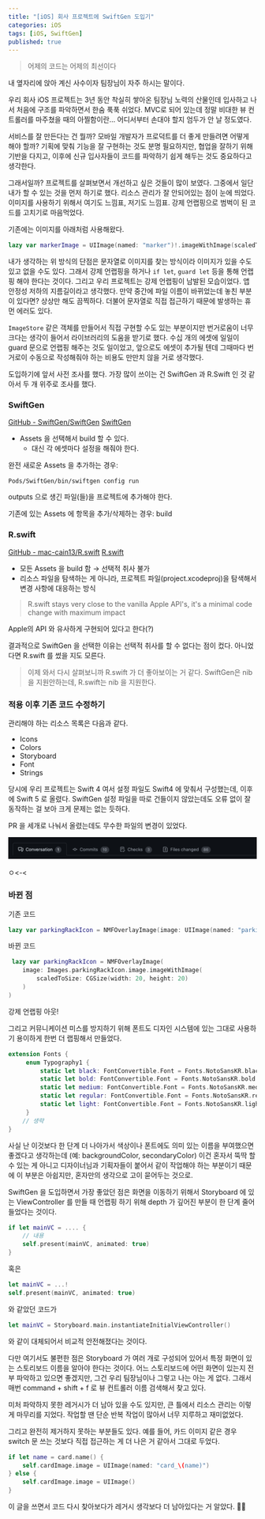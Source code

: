 ```yaml
---
title: "[iOS] 회사 프로젝트에 SwiftGen 도입기"
categories: iOS
tags: [iOS, SwiftGen]
published: true
---
```


> 어제의 코드는 어제의 최선이다

내 옆자리에 앉아 계신 사수이자 팀장님이 자주 하시는 말이다.

우리 회사 iOS 프로젝트는 3년 동안 착실히 쌓아온 팀장님 노력의 산물인데 입사하고 나서 처음에 구조를 파악하면서 한숨 푹푹 쉬었다. MVC로 되어 있는데 정말 비대한 뷰 컨트롤러를 마주쳤을 때의 아찔함이란... 어디서부터 손대야 할지 엄두가 안 날 정도였다.

서비스를 잘 만든다는 건 뭘까? 모바일 개발자가 프로덕트를 더 좋게 만들려면 어떻게 해야 할까? 기획에 맞춰 기능을 잘 구현하는 것도 분명 필요하지만, 협업을 잘하기 위해 기반을 다지고, 이후에 신규 입사자들이 코드를 파악하기 쉽게 해두는 것도 중요하다고 생각한다.

그래서일까? 프로젝트를 살펴보면서 개선하고 싶은 것들이 많이 보였다. 그중에서 일단 내가 할 수 있는 것을 먼저 하기로 했다. 리소스 관리가 잘 안되어있는 점이 눈에 띄었다. 이미지를 사용하기 위해서 여기도 느낌표, 저기도 느낌표. 강제 언랩핑으로 범벅이 된 코드를 고치기로 마음먹었다.

기존에는 이미지를 아래처럼 사용해왔다.

```swift
lazy var markerImage = UIImage(named: "marker")!.imageWithImage(scaledToSize: markerIconSize)
```

내가 생각하는 위 방식의 단점은 문자열로 이미지를 찾는 방식이라 이미지가 있을 수도 있고 없을 수도 있다. 그래서 강제 언랩핑을 하거나 `if let`, `guard let` 등을 통해 언랩핑 해야 한다는 것이다. 그리고 우리 프로젝트는 강제 언랩핑이 남발된 모습이었다. 앱 안정성 저하의 지름길이라고 생각했다. 만약 중간에 파일 이름이 바뀌었는데 놓친 부분이 있다면? 상상만 해도 끔찍하다. 더불어 문자열로 직접 접근하기 때문에 발생하는 휴먼 에러도 있다.

`ImageStore` 같은 객체를 만들어서 직접 구현할 수도 있는 부분이지만 번거로움이 너무 크다는 생각이 들어서 라이브러리의 도움을 받기로 했다. 수십 개의 에셋에 일일이 guard 문으로 언랩핑 해주는 것도 일이었고, 앞으로도 에셋이 추가될 텐데 그때마다 번거로이 수동으로 작성해줘야 하는 비용도 만만치 않을 거로 생각했다.

도입하기에 앞서 사전 조사를 했다. 가장 많이 쓰이는 건 SwiftGen 과 R.Swift 인 것 같아서 두 개 위주로 조사를 했다.

### SwiftGen

[GitHub - SwiftGen/SwiftGen](https://github.com/SwiftGen/SwiftGen)
[SwiftGen](https://zeddios.tistory.com/1017?category=682196)

- Assets 을 선택해서 build 할 수 있다.
  - 대신 각 에셋마다 설정을 해줘야 한다.

완전 새로운 Assets 을 추가하는 경우: 

```shell
Pods/SwiftGen/bin/swiftgen config run
```

outputs 으로 생긴 파일(들)을 프로젝트에 추가해야 한다.

기존에 있는 Assets 에 항목을 추가/삭제하는 경우: build

### R.swift

[GitHub - mac-cain13/R.swift](https://github.com/mac-cain13/R.swift)
[R.swift](https://zeddios.tistory.com/1016)

- 모든 Assets 을 build 함 → 선택적 취사 불가
- 리소스 파일을 탐색하는 게 아니라, 프로젝트 파일(project.xcodeproj)을 탐색해서 변경 사항에 대응하는 방식

> R.swift stays very close to the vanilla Apple API's, it's a minimal code change with maximum impact

Apple의 API 와 유사하게 구현되어 있다고 한다(?)

결과적으로 SwiftGen 을 선택한 이유는
선택적 취사를 할 수 없다는 점이 컸다. 아니었다면 R.swift 를 썼을 지도 모른다.

> 이제 와서 다시 살펴보니까 R.swift 가 더 좋아보이는 거 같다. SwiftGen은 nib을 지원안하는데, R.swift는 nib 을 지원한다.

### 적용 이후 기존 코드 수정하기

관리해야 하는 리소스 목록은 다음과 같다.

- Icons
- Colors
- Storyboard
- Font
- Strings

당시에 우리 프로젝트는 Swift 4 여서 설정 파일도 Swift4 에 맞춰서 구성했는데, 이후에 Swift 5 로 올렸다. SwiftGen 설정 파일을 따로 건들이지 않았는데도 오류 없이 잘 동작하는 걸 보아 크게 문제는 없는 듯하다.

PR 을 세개로 나눠서 올렸는데도 무수한 파일의 변경이 있었다. 

![File Change 86](/assets/img/improve-with-swiftgen/pr.png)

ㅇ<-<

### 바뀐 점

기존 코드

```swift
lazy var parkingRackIcon = NMFOverlayImage(image: UIImage(named: "parking_rack_icon")!.imageWithImage(scaledToSize: CGSize(width: 20, height: 20)))
```

바뀐 코드

```swift
 lazy var parkingRackIcon = NMFOverlayImage(
    image: Images.parkingRackIcon.image.imageWithImage(
        scaledToSize: CGSize(width: 20, height: 20)
    )
)
```

강제 언랩핑 아웃!

그리고 커뮤니케이션 미스를 방지하기 위해 폰트도 디자인 시스템에 있는 그대로 사용하기 용이하게 한번 더 랩핑해서 만들었다.

```swift
extension Fonts {
     enum Typography1 {
         static let black: FontConvertible.Font = Fonts.NotoSansKR.black.font(size: 25.0)
         static let bold: FontConvertible.Font = Fonts.NotoSansKR.bold.font(size: 25.0)
         static let medium: FontConvertible.Font = Fonts.NotoSansKR.medium.font(size: 25.0)
         static let regular: FontConvertible.Font = Fonts.NotoSansKR.regular.font(size: 25.0)
         static let light: FontConvertible.Font = Fonts.NotoSansKR.light.font(size: 25.0)
     }
    // 생략
}
```

사실 난 이것보다 한 단계 더 나아가서 색상이나 폰트에도 의미 있는 이름을 부여했으면 좋겠다고 생각하는데 (예: backgroundColor, secondaryColor) 이건 혼자서 뚝딱 할 수 있는 게 아니고 디자이너님과 기획자들이 붙어서 같이 작업해야 하는 부분이기 때문에 이 부분은 아쉽지만, 혼자만의 생각으로 고이 묻어두는 것으로.

SwiftGen 을 도입하면서 가장 좋았던 점은 화면을 이동하기 위해서 Storyboard 에 있는 ViewController 를 만들 때 언랩핑 하기 위해 depth 가 깊어진 부분이 한 단계 줄어들었다는 것이다.

```swift
if let mainVC = .... {
    // 내용
    self.present(mainVC, animated: true)
}
```

혹은

```swift
let mainVC = ...!
self.present(mainVC, animated: true)
```

와 같았던 코드가

```swift
let mainVC = Storyboard.main.instantiateInitialViewController()
```

와 같이 대체되어서 비교적 안전해졌다는 것이다.

다만 여기서도 불편한 점은 Storyboard 가 여러 개로 구성되어 있어서 특정 화면이 있는 스토리보드 이름을 알아야 한다는 것이다. 어느 스토리보드에 어떤 화면이 있는지 전부 파악하고 있으면 좋겠지만, 그건 우리 팀장님이나 그렇고 나는 아는 게 없다. 그래서 매번 command + shift + f 로 뷰 컨트롤러 이름 검색해서 찾고 있다.

미처 파악하지 못한 레거시가 더 남아 있을 수도 있지만, 큰 틀에서 리소스 관리는 이렇게 마무리를 지었다. 작업할 땐 단순 반복 작업이 많아서 너무 지루하고 재미없었다.

그리고 완전히 제거하지 못하는 부분들도 있다. 예를 들어, 카드 이미지 같은 경우 switch 문 쓰는 것보다 직접 접근하는 게 더 나은 거 같아서 그대로 두었다.

```swift
if let name = card.name() {
    self.cardImage.image = UIImage(named: "card_\(name)")
} else {
    self.cardImage.image = UIImage()
}
```

이 글을 쓰면서 코드 다시 찾아보다가 레거시 생각보다 더 남아있다는 거 알았다. 🤦‍♀️